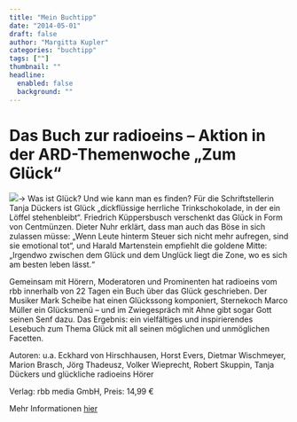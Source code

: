 ```yaml
---
title: "Mein Buchtipp"
date: "2014-05-01"
draft: false
author: "Margitta Kupler"
categories: "buchtipp"
tags: [""]
thumbnail: ""
headline:
  enabled: false
  background: ""
---
```


# Das Buch zur radioeins – Aktion in der ARD-Themenwoche „Zum Glück“

<!--more-->

![](https://i0.wp.com/ecx.images-amazon.com/images/I/41%2BtrSv9zxL._.jpg)→ Was
ist Glück? Und wie kann man es finden? Für die Schriftstellerin Tanja Dückers
ist Glück „dickflüssige herrliche Trinkschokolade, in der ein Löffel
stehenbleibt“. Friedrich Küppersbusch verschenkt das Glück in Form von
Centmünzen. Dieter Nuhr erklärt, dass man auch das Böse in sich zulassen
müsse: „Wenn Leute hinterm Steuer sich nicht mehr aufregen, sind sie emotional
tot“, und Harald Martenstein empfiehlt die goldene Mitte:„Irgendwo zwischen
dem Glück und dem Unglück liegt die Zone, wo es sich am besten leben lässt.“

Gemeinsam mit Hörern, Moderatoren und Prominenten hat radioeins vom rbb
innerhalb von 22 Tagen ein Buch über das Glück geschrieben. Der Musiker Mark
Scheibe hat einen Glückssong komponiert, Sternekoch Marco Müller ein
Glücksmenü – und im Zwiegespräch mit Ahne gibt sogar Gott seinen Senf dazu.
Das Ergebnis: ein vielfältiges und inspirierendes Lesebuch zum Thema Glück mit
all seinen möglichen und unmöglichen Facetten.

Autoren: u.a. Eckhard von Hirschhausen, Horst Evers, Dietmar Wischmeyer,
Marion Brasch, Jörg Thadeusz, Volker Wieprecht, Robert Skuppin, Tanja Dückers
und glückliche radioeins Hörer

Verlag: rbb media GmbH, Preis: 14,99 €

Mehr Informationen [hier](http://www.rbb-online-shop.de/sender/radioeins/radioeins-zum-glueck-buch.html "Zum Glück")

